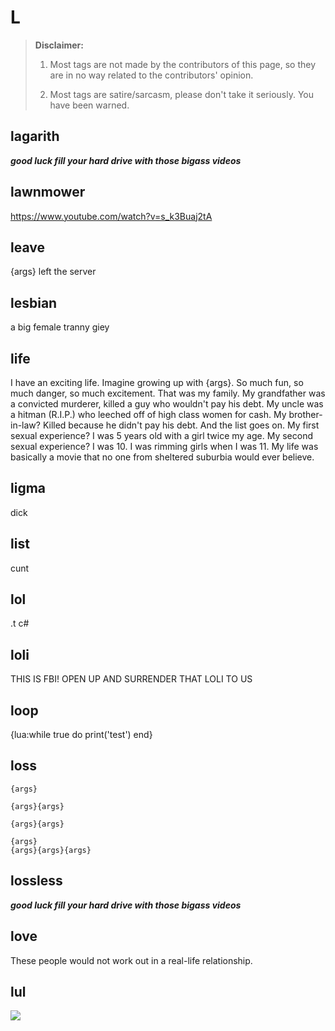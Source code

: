 # L

> **Disclaimer:** 
> 
> 1. Most tags are not made by the contributors of this page, so they are in no way related to the contributors' opinion.
> 
> 2. Most tags are satire/sarcasm, please don't take it seriously. You have been warned.

## lagarith

​᠎***good luck fill your hard drive with those bigass videos***

## lawnmower

https://www.youtube.com/watch?v=s_k3Buaj2tA

## leave

᠎{args} left the server

## lesbian

​a big female tranny giey

## life

​᠎I have an exciting life. Imagine growing up with {args}. So much fun, so much danger, so much excitement. That was my family. My grandfather was a convicted murderer, killed a guy who wouldn't pay his debt. My uncle was a hitman (R.I.P.) who leeched off of high class women for cash. My brother-in-law? Killed because he didn't pay his debt. And the list goes on. My first sexual experience? I was 5 years old with a girl twice my age. My second sexual experience? I was 10. I was rimming girls when I was 11. My life was basically a movie that no one from sheltered suburbia would ever believe.

## ligma

dick

## list

cunt

## lol

.t c#

## loli

​THIS IS FBI! OPEN UP AND SURRENDER THAT LOLI TO US

## loop

᠎{lua:while true do print('test') end}

## loss

```
{args}

{args}{args}

{args}{args}

{args}
{args}{args}{args}
```

## lossless

​᠎***good luck fill your hard drive with those bigass videos***

## love

​᠎These people would not work out in a real-life relationship.

## lul

![](https://cdn.discordapp.com/attachments/223264079672770561/725308727107911680/JPEG_20190702_124950.jpg)